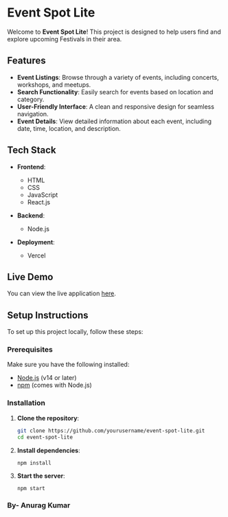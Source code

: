 # Event Spot Lite

Welcome to **Event Spot Lite**! This project is designed to help users find and explore upcoming Festivals in their area. 

## Features

- **Event Listings**: Browse through a variety of events, including concerts, workshops, and meetups.
- **Search Functionality**: Easily search for events based on location and category.
- **User-Friendly Interface**: A clean and responsive design for seamless navigation.
- **Event Details**: View detailed information about each event, including date, time, location, and description.

## Tech Stack

- **Frontend**: 
  - HTML
  - CSS
  - JavaScript
  - React.js

- **Backend**: 
  - Node.js

- **Deployment**: 
  - Vercel

## Live Demo

You can view the live application [here](https://anurag-kumar-event-spot-lite.vercel.app/).

## Setup Instructions

To set up this project locally, follow these steps:

### Prerequisites

Make sure you have the following installed:

- [Node.js](https://nodejs.org/) (v14 or later)
- [npm](https://www.npmjs.com/get-npm) (comes with Node.js)

### Installation

1. **Clone the repository**:
   ```bash
   git clone https://github.com/yourusername/event-spot-lite.git
   cd event-spot-lite

2. **Install dependencies**:
   ```
   npm install

3. **Start the server**:
   ```
   npm start

 ### By- Anurag Kumar
